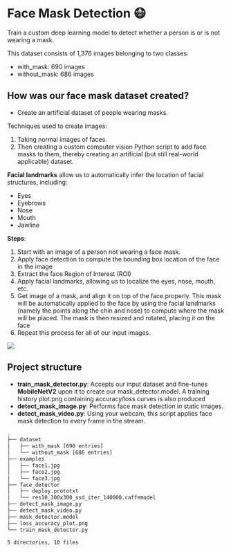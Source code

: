 
# **Face Mask Detection** 😷
Train a custom deep learning model to detect whether a person is or is not wearing a mask.

This dataset consists of 1,376 images belonging to two classes:

- with_mask: 690 images
- without_mask: 686 images

## **How was our face mask dataset created?**
- Create an artificial dataset of people wearing masks.

Techniques used to create images:
1. Taking normal images of faces.
2. Then creating a custom computer vision Python script to add face masks to them, thereby creating an artificial (but still real-world applicable) dataset.

**Facial landmarks** allow us to automatically infer the location of facial structures, including:

- Eyes
- Eyebrows
- Nose
- Mouth
- Jawline

**Steps**:
1. Start with an image of a person not wearing a face mask.
2. Apply face detection to compute the bounding box location of the face in the image
3. Extract the face Region of Interest (ROI)
4. Apply facial landmarks, allowing us to localize the eyes, nose, mouth, etc.
5. Get image of a mask, and align it on top of the face properly. This mask will be automatically applied to the face by using the facial landmarks (namely the points along the chin and nose) to compute where the mask will be placed. The mask is then resized and rotated, placing it on the face
6. Repeat this process for all of our input images.

![](https://i.postimg.cc/TPd2zp9Q/face-steps.png)

## **Project structure**

- **train_mask_detector.py**: Accepts our input dataset and fine-tunes **MobileNetV2** upon it to create our mask_detector.model. A training history plot.png containing accuracy/loss curves is also produced
- **detect_mask_image.py**: Performs face mask detection in static images.
- **detect_mask_video.py**: Using your webcam, this script applies face mask detection to every frame in the stream.

```bash
.
├── dataset
│   ├── with_mask [690 entries]
│   └── without_mask [686 entries]
├── examples
│   ├── face1.jpg
│   ├── face2.jpg
│   └── face3.jpg
├── face_detector
│   ├── deploy.prototxt
│   └── res10_300x300_ssd_iter_140000.caffemodel
├── detect_mask_image.py
├── detect_mask_video.py
├── mask_detector.model
├── loss_accuracy_plot.png
└── train_mask_detector.py

5 directories, 10 files

```
